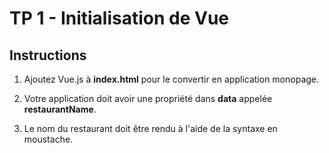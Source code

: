 # TP 1 - Initialisation de Vue

## Instructions

1. Ajoutez Vue.js à **index.html** pour le convertir en application monopage.

2. Votre application doit avoir une propriété dans **data**  appelée  **restaurantName**.

3. Le nom du restaurant doit être rendu à l'aide de la syntaxe en moustache.


